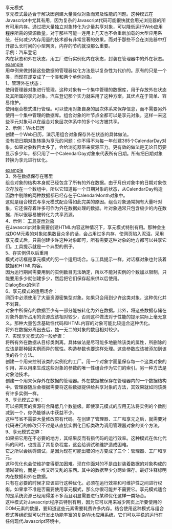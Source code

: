 享元模式<br />
享元模式最适合于解决因创建大量类似对象而累及性能的问题。这种模式在Javascript中尤其有用，因为复杂的Javascript代码可能很快就会用光浏览器的所有可用内存。通过把大量独立对象转化为少量共享对象，可以降低运行Web应用程序所需的资源数量。对于那些可能一连用上几天也不会重新加载的大型应用系统，任何减少内存用量的技术都有非常显著的效果。而对于那些不会在浏览器中打开那么长时间的小型网页，内存的节约就没那么重要。<br />
 示例：汽车登记<br />
内在状态和外在状态，用工厂进行实例化内在状态，封装在管理器中的外在状态。<br />
<a href="https://github.com/wchaowu/javascript-code/blob/master/JavaScript-Design-Patterns/The-Flyweight-Pattern/1%20-%20Car%20registration%20example.js">
example
</a>
<br />
用单例来做封装这些数据的管理器优化方法是以复杂性为代价的。原有的只是一个类，而现在却变成了一个类和两个单例对象。<br />
1、管理外在状态：<br />
使用管理器对象进行管理。这种对象有一个集中管理的数据库，用于存放外在状态及其所属的享元对象。汽车登记那个实力就采用了这种方案。其优点在于简单、容易维护。<br />
使用组合模式进行管理。可以使用对象自身的层次体系来保存信息，而不需要另外使用一个集中管理的数据库。组合对象的叶节点全都可以是享元对象，这样一来这些享元对象可以在组合对象层次体系中的多个地方被共享。<br />
2、示例：Web日历<br />
创建一个Web日历，演示用组合对象保存外在状态的具体做法。<br />
没有把日期对象转换为享元的问题：你不得不为每一年创建365个CalendarDay对象。如果对象数目太多了，会给浏览器带来资源压力。更有效的做法是无论日历要显示多少年，都只用了一个CalendarDay对象来代表所有日期。所有把日期对象转换为享元进行优化。
<br />
<a href="https://github.com/wchaowu/javascript-code/blob/master/JavaScript-Design-Patterns/The-Flyweight-Pattern/2%20-%20Web%20calendar%20example.js">

example
</a>
<br />
3、外在数据保存在哪里<br />
组合对象的结构本身就已经包含了所有的外在数据。由于月份对象中的日期对象依次存放在一个数组中，所以它知道每一个日期对象的状态，从CalendarDay构造函数中剔除的两种数据都已经存在于CalendarMonth对象中。<br />
这就是组合模式与享元模式配合得如此完美的原因。组合对象通常拥有大量叶对象，它还保存着许多可作为外在数据处理的数据。叶对象通常只包含极少的内在数据，所以很容易被转化为共享资源。<br />
4、示例：
<a href="https://github.com/wchaowu/javascript-code/blob/master/JavaScript-Design-Patterns/The-Flyweight-Pattern/3%20-%20Tooltip%20example.js">
工具提示对象
</a>
<br />
在Javascript对象需要创建HTML内容这种情况下，享元模式特别有用。那种会生成DOM元素的对象如果数目众多的话，会占用过多内存，使网页陷入泥沼。采用享元模式后，只需创建少许这种对象即可，所有需要这种对象的地方都可以共享它们。工具提示就是一个典型的例子。<br />
5、存实例供以后重用<br />
模式对话框是享元模式的另一个适用场合。与工具提示一样，对话框对象也封装着数据和HTML内容。<br />
因为运行期间需要用到的实例数目无法确定，所以不能对实例的个数加以限制，只能要用多少就创建多少，然后把它们保存起来供以后使用。<br />
<a href="https://github.com/wchaowu/javascript-code/blob/master/JavaScript-Design-Patterns/The-Flyweight-Pattern/4%20-%20Storing%20instances%20for%20later%20reuse.js">
DialogBox的例子
</a>
<br />
6、享元模式的适用场合：<br />
网页中必须使用了大量资源密集型对象。如果只会用到少许这类对象，这种优化并不划算。<br />
对象中所保存的数据至少有一部分能被转化为外在数据。此外，将这些数据存储在对象外部所占用的资源应该相对较少，否则这种做法对于性能的提示实际上毫无意义。那种大量包含基础性代码和HTML内容的对象可能比较适合这种优化。<br />
将外在数据分离出去后，独一无二的对象的数目相对较少。<br />
7、实现享元模式的一般步骤：<br />
将所有外在数据从目标类剥离。具体做法是尽可能多地删除该类的属性，所删除的应该是那种因实例而异的属性。构造参数也要这样处理。这些参数应该被添加到该类的各个方法。<br />
创建一个用来控制该类的实例化的工厂。用一个对象字面量保存每一个这类对象的引用，并以用来生成这些对象的参数的唯一性组合作为它们的索引。另一种方法是对象池技术。<br />
创建一个用来保存外在数据的管理器。外在数据被保存在管理器内的一个数据结构中。管理器随后会根据需要将这些数据提供给共享对象的方法，其效果就如同该类有许多实例一样。<br />
8、享元模式之利：<br />
可以把网页的资源符合降低几个数量级。即使享元模式的应用无法将实例的个数削减到一个，你仍能够从中获益不少。<br />
这种节省不需要大量修改原有代码。在创建了管理器、工厂和享元之后，就需要对代码进行的修改只不过是从直接实例化目标类改为调用管理器对象的某个方法。<br />
9、享元模式之弊：<br />
如果把它用在不必要的地方，其结果反而有损代码的运行效率。这种模式在优化代码的同时，也提高了其复杂程度，这会给调试和维护造成困难。<br />
它之所以会妨碍调试，是因为现在可能出错的地方变成了三个：管理器、工厂和享元。<br />
这种优化也会使维护变得更加困难。现在你面对的不是由封装着数据的对象构成的清晰架构，而是一堆又碎又乱的东西。其中的数据至少分两处保存。最好注释标明内在数据和外在数据。<br />
只有在必要的时候才应该进行这种优化。必须在运行效率和可维护性之间进行权衡。如果拿不准是否需要使用享元模式，那么你很可能并不需要它。享元模式适合的是系统资源已经用得差不多而且明显需要进行某种优化这样一类场合。<br />
这种模式对Javascript程序员特别有用，因为它可以用来减少网页上所要使用的DOM元素的数量，要知道这些元素需要耗费许多内存。结合使用这种模式与组合模式等组织型可以开发出功能丰富的复杂Web应用系统，它们可以平稳的运行在任何现代Javascript环境中。